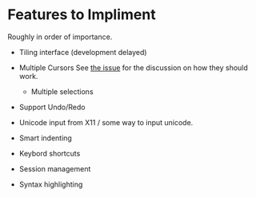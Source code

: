 # Features to Impliment

Roughly in order of importance.

* Tiling interface (development delayed)
* Multiple Cursors
	See [the issue](https://github.com/DandyHQ/mace/issues/22) for the discussion on
  how they should work. 
  * Multiple selections

* Support Undo/Redo

* Unicode input from X11 / some way to input unicode.

* Smart indenting
* Keybord shortcuts
* Session management
* Syntax highlighting
